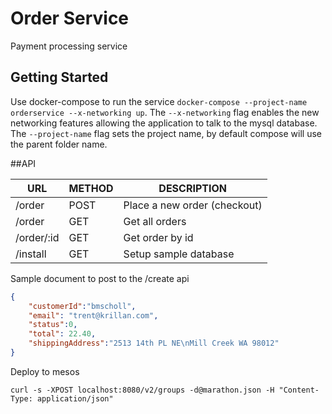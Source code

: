 # Order Service
Payment processing service

## Getting Started
Use docker-compose to run the service `docker-compose --project-name orderservice --x-networking up`. The `--x-networking` flag enables the new networking features allowing the application to talk to the mysql database. The `--project-name` flag sets the project name, by default compose will use the parent folder name.

##API

| URL | METHOD | DESCRIPTION |
| --- | --- | --- |
| /order | POST | Place a new order (checkout) |
| /order | GET | Get all orders |
| /order/:id | GET | Get order by id |
| /install | GET | Setup sample database |

Sample document to post to the /create api
```json
{
    "customerId":"bmscholl",
    "email": "trent@krillan.com",
    "status":0,
    "total": 22.40,
    "shippingAddress":"2513 14th PL NE\nMill Creek WA 98012"
}
```

Deploy to mesos
```
curl -s -XPOST localhost:8080/v2/groups -d@marathon.json -H "Content-Type: application/json"
```
